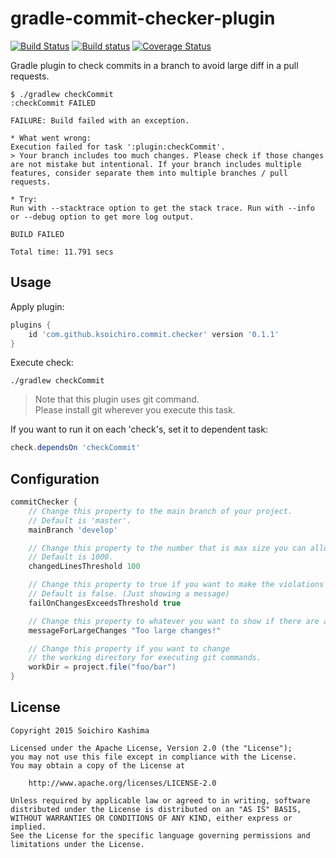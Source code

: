 # gradle-commit-checker-plugin

[![Build Status](https://travis-ci.org/ksoichiro/gradle-commit-checker-plugin.svg?branch=master)](https://travis-ci.org/ksoichiro/gradle-commit-checker-plugin)
[![Build status](https://ci.appveyor.com/api/projects/status/rom2rsf2j56f01bs?svg=true)](https://ci.appveyor.com/project/ksoichiro/gradle-commit-checker-plugin)
[![Coverage Status](https://coveralls.io/repos/ksoichiro/gradle-commit-checker-plugin/badge.svg?branch=master&service=github)](https://coveralls.io/github/ksoichiro/gradle-commit-checker-plugin?branch=master)

Gradle plugin to check commits in a branch to avoid large diff in a pull requests.

```
$ ./gradlew checkCommit
:checkCommit FAILED

FAILURE: Build failed with an exception.

* What went wrong:
Execution failed for task ':plugin:checkCommit'.
> Your branch includes too much changes. Please check if those changes are not mistake but intentional. If your branch includes multiple features, consider separate them into multiple branches / pull requests.

* Try:
Run with --stacktrace option to get the stack trace. Run with --info or --debug option to get more log output.

BUILD FAILED

Total time: 11.791 secs
```

## Usage

Apply plugin:

```gradle
plugins {
    id 'com.github.ksoichiro.commit.checker' version '0.1.1'
}
```

Execute check:

```
./gradlew checkCommit
```

> Note that this plugin uses git command.  
Please install git wherever you execute this task.

If you want to run it on each 'check's, set it to dependent task:

```gradle
check.dependsOn 'checkCommit'
```

## Configuration

```gradle
commitChecker {
    // Change this property to the main branch of your project.
    // Default is 'master'.
    mainBranch 'develop'

    // Change this property to the number that is max size you can allow for a pull request size.
    // Default is 1000.
    changedLinesThreshold 100

    // Change this property to true if you want to make the violations to build error.
    // Default is false. (Just showing a message)
    failOnChangesExceedsThreshold true

    // Change this property to whatever you want to show if there are any violations.
    messageForLargeChanges "Too large changes!"

    // Change this property if you want to change
    // the working directory for executing git commands.
    workDir = project.file("foo/bar")
}
```

## License

    Copyright 2015 Soichiro Kashima

    Licensed under the Apache License, Version 2.0 (the "License");
    you may not use this file except in compliance with the License.
    You may obtain a copy of the License at

        http://www.apache.org/licenses/LICENSE-2.0

    Unless required by applicable law or agreed to in writing, software
    distributed under the License is distributed on an "AS IS" BASIS,
    WITHOUT WARRANTIES OR CONDITIONS OF ANY KIND, either express or implied.
    See the License for the specific language governing permissions and
    limitations under the License.

